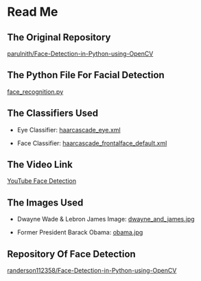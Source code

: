 # Read Me

## The Original Repository
[parulnith/Face-Detection-in-Python-using-OpenCV](https://github.com/parulnith/Face-Detection-in-Python-using-OpenCV)

## The Python File For Facial Detection
[face_recognition.py](https://raw.githubusercontent.com/randerson112358/Python/master/face_detection/face_recognition.py)

## The Classifiers Used
* Eye Classifier: [haarcascade_eye.xml](https://github.com/randerson112358/Python/blob/master/face_detection/haarcascade_eye.xml)

* Face Classifier: [haarcascade_frontalface_default.xml](https://github.com/randerson112358/Python/blob/master/face_detection/haarcascade_frontalface_default.xml)

## The Video Link
[YouTube Face Detection](https://youtu.be/6klXqQMctPk)

## The Images Used
* Dwayne Wade & Lebron James Image: [dwayne_and_james.jpg](https://github.com/randerson112358/Python/blob/master/face_detection/dwayne_and_james.jpg)

* Former President Barack Obama:  [obama.jpg](https://github.com/randerson112358/Python/blob/master/face_detection/obama.jpg)


## Repository Of Face Detection
[randerson112358/Face-Detection-in-Python-using-OpenCV](https://github.com/randerson112358/Face-Detection-in-Python-using-OpenCV)
